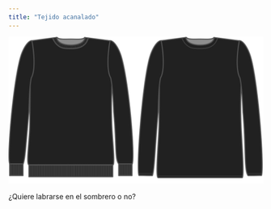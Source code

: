 ```yaml
---
title: "Tejido acanalado"
---
```


![Tejido acanalado](ribbing.svg)

¿Quiere labrarse en el sombrero o no?




